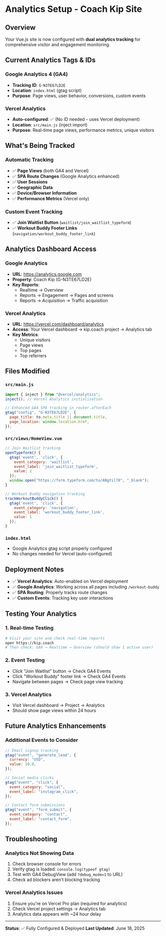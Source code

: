 # Analytics Setup - Coach Kip Site

## Overview

Your Vue.js site is now configured with **dual analytics tracking** for comprehensive visitor and engagement monitoring.

## Current Analytics Tags & IDs

### Google Analytics 4 (GA4)

- **Tracking ID**: `G-N3TE67LD2E`
- **Location**: `index.html` (gtag script)
- **Purpose**: Page views, user behavior, conversions, custom events

### Vercel Analytics

- **Auto-configured**: ✅ (No ID needed - uses Vercel deployment)
- **Location**: `src/main.js` (inject import)
- **Purpose**: Real-time page views, performance metrics, unique visitors

## What's Being Tracked

### Automatic Tracking

- ✅ **Page Views** (both GA4 and Vercel)
- ✅ **SPA Route Changes** (Google Analytics enhanced)
- ✅ **User Sessions**
- ✅ **Geographic Data**
- ✅ **Device/Browser Information**
- ✅ **Performance Metrics** (Vercel only)

### Custom Event Tracking

- ✅ **Join Waitlist Button** (`waitlist/join_waitlist_typeform`)
- ✅ **Workout Buddy Footer Links** (`navigation/workout_buddy_footer_link`)

## Analytics Dashboard Access

### Google Analytics

- **URL**: https://analytics.google.com
- **Property**: Coach Kip (G-N3TE67LD2E)
- **Key Reports**:
  - Realtime → Overview
  - Reports → Engagement → Pages and screens
  - Reports → Acquisition → Traffic acquisition

### Vercel Analytics

- **URL**: https://vercel.com/dashboard/analytics
- **Access**: Your Vercel dashboard → kip.coach project → Analytics tab
- **Key Metrics**:
  - Unique visitors
  - Page views
  - Top pages
  - Top referrers

## Files Modified

### `src/main.js`

```javascript
import { inject } from "@vercel/analytics";
inject(); // Vercel Analytics initialization

// Enhanced GA4 SPA tracking in router.afterEach
gtag("config", "G-N3TE67LD2E", {
  page_title: to.meta.title || document.title,
  page_location: window.location.href,
});
```

### `src/views/HomeView.vue`

```javascript
// Join Waitlist tracking
openTypeform() {
  gtag('event', 'click', {
    event_category: 'waitlist',
    event_label: 'join_waitlist_typeform',
    value: 1
  });
  window.open("https://form.typeform.com/to/ABgYil78", "_blank");
}

// Workout Buddy navigation tracking
trackWorkoutBuddyClick() {
  gtag('event', 'click', {
    event_category: 'navigation',
    event_label: 'workout_buddy_footer_link',
    value: 1
  });
}
```

### `index.html`

- Google Analytics gtag script properly configured
- No changes needed for Vercel (auto-configured)

## Deployment Notes

- ✅ **Vercel Analytics**: Auto-enabled on Vercel deployment
- ✅ **Google Analytics**: Working across all pages including `/workout-buddy`
- ✅ **SPA Routing**: Properly tracks route changes
- ✅ **Custom Events**: Tracking key user interactions

## Testing Your Analytics

### 1. Real-time Testing

```bash
# Visit your site and check real-time reports
open https://kip.coach
# Then check: GA4 → Realtime → Overview (should show 1 active user)
```

### 2. Event Testing

- Click "Join Waitlist" button → Check GA4 Events
- Click "Workout Buddy" footer link → Check GA4 Events
- Navigate between pages → Check page view tracking

### 3. Vercel Analytics

- Visit Vercel dashboard → Project → Analytics
- Should show page views within 24 hours

## Future Analytics Enhancements

### Additional Events to Consider

```javascript
// Email signup tracking
gtag("event", "generate_lead", {
  currency: "USD",
  value: 10.0,
});

// Social media clicks
gtag("event", "click", {
  event_category: "social",
  event_label: "instagram_click",
});

// Contact form submissions
gtag("event", "form_submit", {
  event_category: "contact",
  event_label: "contact_form",
});
```

## Troubleshooting

### Analytics Not Showing Data

1. Check browser console for errors
2. Verify gtag is loaded: `console.log(typeof gtag)`
3. Test with GA4 DebugView (add `?debug_mode=1` to URL)
4. Check ad blockers aren't blocking tracking

### Vercel Analytics Issues

1. Ensure you're on Vercel Pro plan (required for analytics)
2. Check Vercel project settings → Analytics tab
3. Analytics data appears with ~24 hour delay

---

**Status**: ✅ Fully Configured & Deployed
**Last Updated**: June 18, 2025
